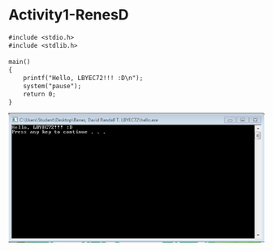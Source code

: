 # Activity1-RenesD
```
#include <stdio.h>
#include <stdlib.h>

main()
{
	printf("Hello, LBYEC72!!! :D\n");
	system("pause");
	return 0;
}
```

![](Capture.PNG)
